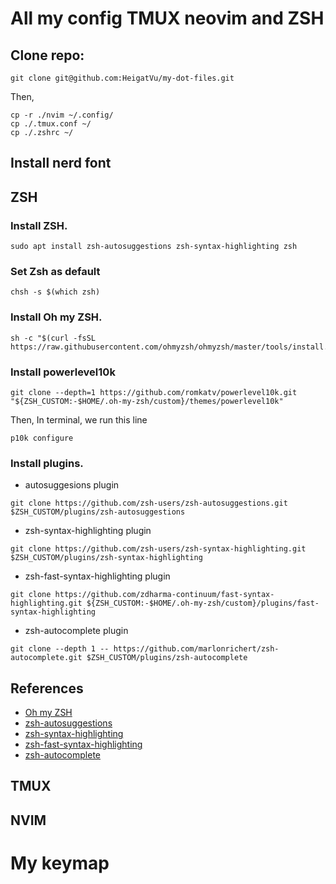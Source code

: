 # All my config TMUX neovim and ZSH
## Clone repo:

```
git clone git@github.com:HeigatVu/my-dot-files.git
```
Then,
```
cp -r ./nvim ~/.config/
cp ./.tmux.conf ~/
cp ./.zshrc ~/
```

## Install nerd font


## ZSH
### Install ZSH.

```
sudo apt install zsh-autosuggestions zsh-syntax-highlighting zsh
```

### Set Zsh as default

```
chsh -s $(which zsh)
```
	

### Install Oh my ZSH.

```
sh -c "$(curl -fsSL https://raw.githubusercontent.com/ohmyzsh/ohmyzsh/master/tools/install.sh)"
```

### Install powerlevel10k

```
git clone --depth=1 https://github.com/romkatv/powerlevel10k.git "${ZSH_CUSTOM:-$HOME/.oh-my-zsh/custom}/themes/powerlevel10k"
```
Then, In terminal, we run this line

```
p10k configure
```

### Install plugins.
 - autosuggesions plugin
 
```
git clone https://github.com/zsh-users/zsh-autosuggestions.git $ZSH_CUSTOM/plugins/zsh-autosuggestions
```
	
 - zsh-syntax-highlighting plugin
 
```
git clone https://github.com/zsh-users/zsh-syntax-highlighting.git $ZSH_CUSTOM/plugins/zsh-syntax-highlighting
```
	
 - zsh-fast-syntax-highlighting plugin
 
```
git clone https://github.com/zdharma-continuum/fast-syntax-highlighting.git ${ZSH_CUSTOM:-$HOME/.oh-my-zsh/custom}/plugins/fast-syntax-highlighting
```
	
 - zsh-autocomplete plugin

```
git clone --depth 1 -- https://github.com/marlonrichert/zsh-autocomplete.git $ZSH_CUSTOM/plugins/zsh-autocomplete
```

## References

 - [Oh my ZSH](https://github.com/ohmyzsh/ohmyzsh)
 - [zsh-autosuggestions](https://github.com/zsh-users/zsh-autosuggestions)
 - [zsh-syntax-highlighting](https://github.com/zsh-users/zsh-syntax-highlighting)
 - [zsh-fast-syntax-highlighting](https://github.com/zdharma/fast-syntax-highlighting)
 - [zsh-autocomplete](https://github.com/marlonrichert/zsh-autocomplete)
## TMUX

## NVIM


# My keymap
